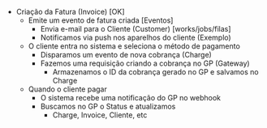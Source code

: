 
- Criação da Fatura (Invoice) [OK]
    - Emite um evento de fatura criada [Eventos]
        - Envia e-mail para o Cliente (Customer) [works/jobs/filas]
        - Notificamos via push nos aparelhos do cliente (Exemplo)
    - O cliente entra no sistema e seleciona o método de pagamento
        - Disparamos um evento de nova cobrança (Charge)
        - Fazemos uma requisição criando a cobrança no GP (Gateway)
            - Armazenamos o ID da cobrança gerado no GP e salvamos no Charge
    - Quando o cliente pagar
        - O sistema recebe uma notificação do GP no webhook
        - Buscamos no GP o Status e atualizamos
            - Charge, Invoice, Cliente, etc
